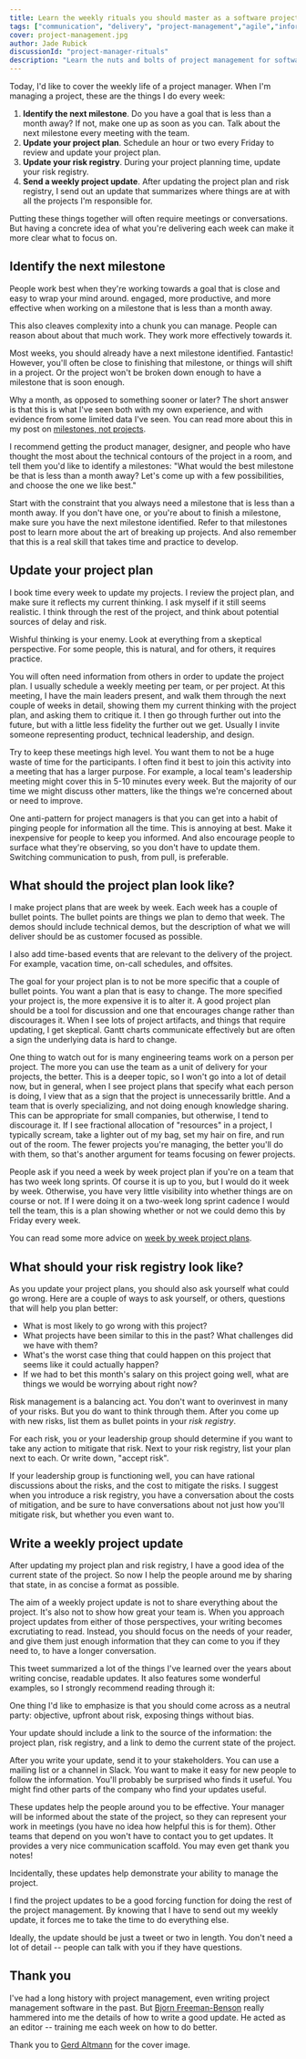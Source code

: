 ```yaml
---
title: Learn the weekly rituals you should master as a software project manager
tags: ["communication", "delivery", "project-management","agile","information-flow","goal-setting"]
cover: project-management.jpg
author: Jade Rubick
discussionId: "project-manager-rituals"
description: "Learn the nuts and bolts of project management for software projects, with the things you should do every week: update your project plan, review your risk registry, and send a project update"
---
```


Today, I'd like to cover the weekly life of a project manager. When I'm managing a project, these are the things I do every week:
1. **Identify the next milestone**. Do you have a goal that is less than a month away? If not, make one up as soon as you can. Talk about the next milestone every meeting with the team. 
2. **Update your project plan**. Schedule an hour or two every Friday to review and update your project plan. 
3. **Update your risk registry**. During your project planning time, update your risk registry. 
4. **Send a weekly project update**. After updating the project plan and risk registry, I send out an update that summarizes where things are at with all the projects I'm responsible for.  

Putting these things together will often require meetings or conversations. But having a concrete idea of what you're delivering each week can make it more clear what to focus on.

<re-img src="project-management.jpg"></re-img>

## Identify the next milestone

People work best when they're working towards a goal that is close and easy to wrap your mind around.  engaged, more productive, and more effective when working on a milestone that is less than a month away.

This also cleaves complexity into a chunk you can manage. People can reason about about that much work. They work more effectively towards it. 

Most weeks, you should already have a next milestone identified. Fantastic! However, you'll often be close to finishing that milestone, or things will shift in a project. Or the project won't be broken down enough to have a milestone that is soon enough. 

<re-img src="milestone-yes-really.png" width="30%"></re-img>

Why a month, as opposed to something sooner or later? The short answer is that this is what I've seen both with my own experience, and with evidence from some limited data I've seen. You can read more about this in my post on [milestones, not projects](/milestones-not-projects/). 

I recommend getting the product manager, designer, and people who have thought the most about the technical contours of the project in a room, and tell them you'd like to identify a milestones: "What would the best milestone be that is less than a month away? Let's come up with a few possibilities, and choose the one we like best." 

Start with the constraint that you always need a milestone that is less than a month away. If you don't have one, or you're about to finish a milestone, make sure you have the next milestone identified. Refer to that milestones post to learn more about the art of breaking up projects. And also remember that this is a real skill that takes time and practice to develop.

## Update your project plan

I book time every week to update my projects. I review the project plan, and make sure it reflects my current thinking. I ask myself if it still seems realistic. I think through the rest of the project, and think about potential sources of delay and risk. 

Wishful thinking is your enemy. Look at everything from a skeptical perspective. For some people, this is natural, and for others, it requires practice. 

You will often need information from others in order to update the project plan. I usually schedule a weekly meeting per team, or per project. At this meeting, I have the main leaders present, and walk them through the next couple of weeks in detail, showing them my current thinking with the project plan, and asking them to critique it. I then go through further out into the future, but with a little less fidelity the further out we get. Usually I invite someone representing product, technical leadership, and design. 

Try to keep these meetings high level. You want them to not be a huge waste of time for the participants. I often find it best to join this activity into a meeting that has a larger purpose. For example, a local team's leadership meeting might cover this in 5-10 minutes every week. But the majority of our time we might discuss other matters, like the things we're concerned about or need to improve.

One anti-pattern for project managers is that you can get into a habit of pinging people for information all the time. This is annoying at best. Make it inexpensive for people to keep you informed. And also encourage people to surface what they're observing, so you don't have to update them. Switching communication to push, from pull, is preferable.  

## What should the project plan look like?

I make project plans that are week by week. Each week has a couple of bullet points. The bullet points are things we plan to demo that week. The demos should include technical demos, but the description of what we will deliver should be as customer focused as possible. 

I also add time-based events that are relevant to the delivery of the project. For example, vacation time, on-call schedules, and offsites. 

<re-img src="project-plan.png" width="50%"></re-img>

The goal for your project plan is to not be more specific that a couple of bullet points. You want a plan that is easy to change. The more specified your project is, the more expensive it is to alter it. A good project plan should be a tool for discussion and one that encourages change rather than discourages it. When I see lots of project artifacts, and things that require updating, I get skeptical. Gantt charts communicate effectively but are often a sign the underlying data is hard to change. 

One thing to watch out for is many engineering teams work on a person per project. The more you can use the team as a unit of delivery for your projects, the better. This is a deeper topic, so I won't go into a lot of detail now, but in general, when I see project plans that specify what each person is doing, I view that as a sign that the project is unnecessarily brittle. And a team that is overly specializing, and not doing enough knowledge sharing. This can be appropriate for small companies, but otherwise, I tend to discourage it. If I see fractional allocation of "resources" in a project, I typically scream, take a lighter out of my bag, set my hair on fire, and run out of the room. The fewer projects you're managing, the better you'll do with them, so that's another argument for teams focusing on fewer projects.

People ask if you need a week by week project plan if you're on a team that has two week long sprints. Of course it is up to you, but I would do it week by week. Otherwise, you have very little visibility into whether things are on course or not. If I were doing it on a two-week long sprint cadence I would tell the team, this is a plan showing whether or not we could demo this by Friday every week. 

You can read some more advice on [week by week project plans](/weekly-project-plans/).

## What should your risk registry look like?

As you update your project plans, you should also ask yourself what could go wrong. Here are a couple of ways to ask yourself, or others, questions that will help you plan better:

* What is most likely to go wrong with this project? 
* What projects have been similar to this in the past? What challenges did we have with them?
* What's the worst case thing that could happen on this project that seems like it could actually happen?
* If we had to bet this month's salary on this project going well, what are things we would be worrying about right now?

Risk management is a balancing act. You don't want to overinvest in many of your risks. But you do want to think through them. After you come up with new risks, list them as bullet points in your _risk registry_. 

<re-img src="risk-registry.png" width="50%"></re-img>

For each risk, you or your leadership group should determine if you want to take any action to mitigate that risk. Next to your risk registry, list your plan next to each. Or write down, "accept risk".

If your leadership group is functioning well, you can have rational discussions about the risks, and the cost to mitigate the risks. I suggest when you introduce a risk registry, you have a conversation about the costs of mitigation, and be sure to have conversations about not just how you'll mitigate risk, but whether you even want to.

## Write a weekly project update

After updating my project plan and risk registry, I have a good idea of the current state of the project. So now I help the people around me by sharing that state, in as concise a format as possible.

The aim of a weekly project update is not to share everything about the project. It's also not to show how great your team is. When you approach project updates from either of those perspectives, your writing becomes excrutiating to read. Instead, you should focus on the needs of your reader, and give them just enough information that they can come to you if they need to, to have a longer conversation.

This tweet summarized a lot of the things I've learned over the years about writing concise, readable updates. It also features some wonderful examples, so I strongly recommend reading through it:

<re-img src="aaron-berman-tweet.png" width="60%" href="https://medium.com/@aaronbman/writing-tips-from-the-presidents-daily-brief-c4d96e9fa0c2"></re-img>

One thing I'd like to emphasize is that you should come across as a neutral party: objective, upfront about risk, exposing things without bias.

Your update should include a link to the source of the information: the project plan, risk registry, and a link to demo the current state of the project.

After you write your update, send it to your stakeholders. You can use a mailing list or a channel in Slack. You want to make it easy for new people to follow the information. You'll probably be surprised who finds it useful. You might find other parts of the company who find your updates useful. 

These updates help the people around you to be effective. Your manager will be informed about the state of the project, so they can represent your work in meetings (you have no idea how helpful this is for them). Other teams that depend on you won't have to contact you to get updates. It provides a very nice communication scaffold. You may even get thank you notes!

Incidentally, these updates help demonstrate your ability to manage the project. 

I find the project updates to be a good forcing function for doing the rest of the project management. By knowing that I have to send out my weekly update, it forces me to take the time to do everything else. 

Ideally, the update should be just a tweet or two in length. You don't need a lot of detail -- people can talk with you if they have questions.

## Thank you

I've had a long history with project management, even writing project management software in the past. But [Bjorn Freeman-Benson](https://www.linkedin.com/in/bjornfreemanbenson/) really hammered into me the details of how to write a good update. He acted as an editor -- training me each week on how to do better. 

Thank you to [Gerd Altmann](https://pixabay.com/users/geralt-9301/) for the cover image.